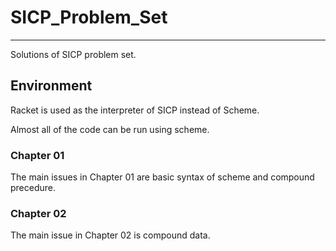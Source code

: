 # SICP_Problem_Set
-----------------------------
Solutions of SICP problem set.

## Environment
Racket is used as the interpreter of SICP instead of Scheme.

Almost all of the code can be run using scheme.

### Chapter 01
The main issues in Chapter 01 are basic syntax of scheme and compound precedure.

### Chapter 02
The main issue in Chapter 02 is compound data.

